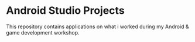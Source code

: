 # Android Studio Projects
 This repository contains applications on  what i worked during my Android & game development workshop.
